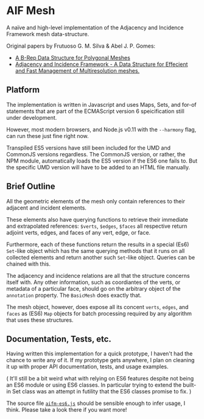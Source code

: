 # AIF Mesh

A naïve and high-level implementation of the Adjacency and Incidence Framework mesh data-structure.

Original papers by Frutuoso G. M. Silva & Abel J. P. Gomes:

- [A B-Rep Data Structure for Polygonal Meshes](http://virtual.inesc.pt/aicg04/papers/01_FrutuosoACGP.pdf)
- [Adjacency and Incidence Framework - A Data Structure for Effecient and Fast Management of Multiresolution meshes.](http://ldc.usb.ve/~vtheok/papers/tesis/A_data_structure_for_eficient_and_fast_management_of_multire.pdf)

## Platform

The implementation is written in Javascript and uses Maps, Sets, and for-of statements that are part of the ECMAScript version 6 speicification still under development.

However, most modern browsers, and Node.js v0.11 with the `--harmony` flag, can run these just fine right now.

Transpiled ES5 versions have still been included for the UMD and CommonJS versions regardless. The CommonJS version, or rather, the NPM module, automatically loads the ES5 version if the ES6 one fails to. But the specific UMD version will have to be added to an HTML file manually.

## Brief Outline

All the geometric elements of the mesh only contain references to their adjacent and incident elements. 

These elements also have querying functions to retrieve their immediate and extrapolated references: `$verts`, `$edges`, `$faces` all respective return adjoint verts, edges, and faces of any vert, edge, or face.

Furthermore, each of these functions return the results in a special (Es6) `Set`-like object which has the same querying methods that it runs on all collected elements and return another such `Set`-like object. Queries can be chained with this.

The adjacency and incidence relations are all that the structure concerns itself with. Any other information, such as coordiantes of the verts, or metadata of a particular face, should go on the arbitrary object of the `annotation` property. The `BasicMesh` does exactly that.

The mesh object, however, does expose all its concent `verts`, `edges`, and `faces` as (ES6) `Map` objects for batch processing required by any algorithm that uses these structures.

## Documentation, Tests, etc.

Having written this implementation for a quick prototype, I haven't had the chance to write any of it. If my prototype gets anywhere, I plan on cleaning it up with proper API documentation, tests, and usage examples. 

( It'll still be a bit weird what with relying on ES6 features despite not being an ES6 module or using ES6 classes. In particular trying to extend the built-in Set class was an attempt in futility that the ES6 classes promise to fix. )

The source file [`aifm-es6.js`](https://github.com/5310/aif-mesh/blob/master/aifm-es6.js) should be sensible enough to infer usage, I think. Please take a look there if you want more!
